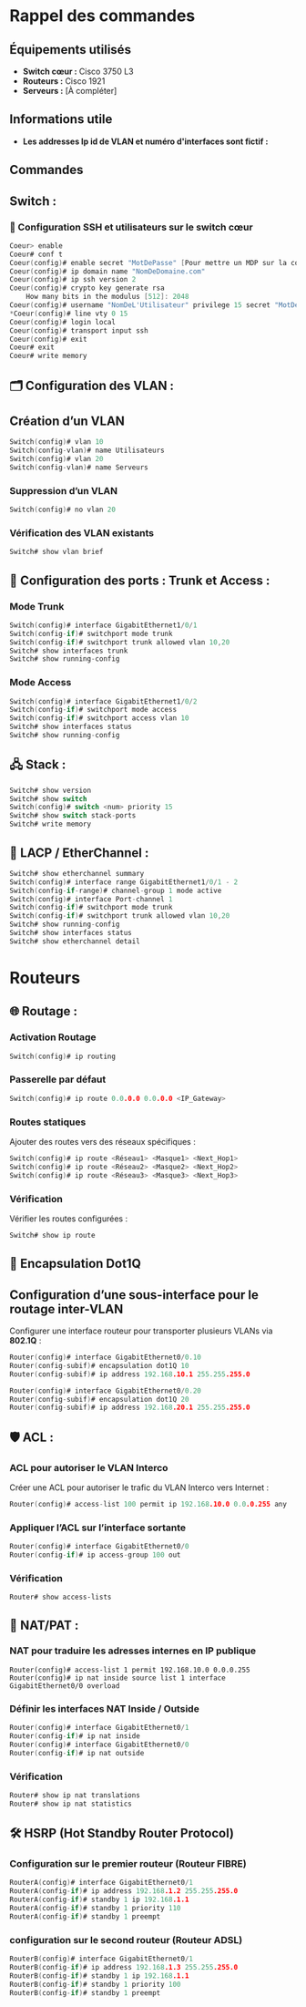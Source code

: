 # Rappel des commandes 
## Équipements utilisés

- **Switch cœur :** Cisco 3750 L3
- **Routeurs :** Cisco 1921 
- **Serveurs :** [À compléter]  
## Informations utile
- **Les addresses Ip id de VLAN et numéro d'interfaces sont fictif  :** 

## Commandes
## Switch :
### 🔐 Configuration SSH et utilisateurs sur le switch cœur

```h
Coeur> enable
Coeur# conf t
Coeur(config)# enable secret "MotDePasse" [Pour mettre un MDP sur la commande enable]
Coeur(config)# ip domain name "NomDeDomaine.com"
Coeur(config)# ip ssh version 2 
Coeur(config)# crypto key generate rsa
	How many bits in the modulus [512]: 2048
Coeur(config)# username "NomDeL'Utilisateur" privilege 15 secret "MotDePasse" 
*Coeur(config)# line vty 0 15 
Coeur(config)# login local
Coeur(config)# transport input ssh 
Coeur(config)# exit
Coeur# exit
Coeur# write memory
```

## 🗂️ Configuration des VLAN :

## Création d’un VLAN
```h
Switch(config)# vlan 10
Switch(config-vlan)# name Utilisateurs
Switch(config)# vlan 20
Switch(config-vlan)# name Serveurs
```

### Suppression d’un VLAN 
```h
Switch(config)# no vlan 20
```
### Vérification des VLAN existants
```h
Switch# show vlan brief
```

## 🚦 Configuration des ports : Trunk et Access :

### Mode Trunk
```h
Switch(config)# interface GigabitEthernet1/0/1
Switch(config-if)# switchport mode trunk
Switch(config-if)# switchport trunk allowed vlan 10,20
Switch# show interfaces trunk
Switch# show running-config
```
### Mode Access
```h
Switch(config)# interface GigabitEthernet1/0/2
Switch(config-if)# switchport mode access
Switch(config-if)# switchport access vlan 10
Switch# show interfaces status
Switch# show running-config

```
## 🖧 Stack :
```h
Switch# show version              
Switch# show switch               
Switch(config)# switch <num> priority 15   
Switch# show switch stack-ports   
Switch# write memory                        
```
## 🔗 LACP / EtherChannel :
```h
Switch# show etherchannel summary             
Switch(config)# interface range GigabitEthernet1/0/1 - 2  
Switch(config-if-range)# channel-group 1 mode active       
Switch(config)# interface Port-channel 1       
Switch(config-if)# switchport mode trunk       
Switch(config-if)# switchport trunk allowed vlan 10,20  
Switch# show running-config                   
Switch# show interfaces status                
Switch# show etherchannel detail              
```

# Routeurs
## 🌐 Routage :
### Activation Routage 
```h
Switch(config)# ip routing
```
### Passerelle par défaut 


```h
Switch(config)# ip route 0.0.0.0 0.0.0.0 <IP_Gateway>
```
### Routes statiques
Ajouter des routes vers des réseaux spécifiques :  
```h
Switch(config)# ip route <Réseau1> <Masque1> <Next_Hop1>
Switch(config)# ip route <Réseau2> <Masque2> <Next_Hop2>
Switch(config)# ip route <Réseau3> <Masque3> <Next_Hop3>
```
### Vérification
Vérifier les routes configurées :  
```h
Switch# show ip route
```

## 🧩 Encapsulation Dot1Q

## Configuration d’une sous-interface pour le routage inter-VLAN
Configurer une interface routeur pour transporter plusieurs VLANs via **802.1Q** :  

```h
Router(config)# interface GigabitEthernet0/0.10
Router(config-subif)# encapsulation dot1Q 10
Router(config-subif)# ip address 192.168.10.1 255.255.255.0

Router(config)# interface GigabitEthernet0/0.20
Router(config-subif)# encapsulation dot1Q 20
Router(config-subif)# ip address 192.168.20.1 255.255.255.0
```
## 🛡️ ACL :

### ACL pour autoriser le VLAN Interco
Créer une ACL pour autoriser le trafic du VLAN Interco vers Internet :  
```h
Router(config)# access-list 100 permit ip 192.168.10.0 0.0.0.255 any
```
### Appliquer l’ACL sur l’interface sortante
```h
Router(config)# interface GigabitEthernet0/0
Router(config-if)# ip access-group 100 out
```
### Vérification
```
Router# show access-lists
```
## 🔀 NAT/PAT :
### NAT pour traduire les adresses internes en IP publique
```
Router(config)# access-list 1 permit 192.168.10.0 0.0.0.255
Router(config)# ip nat inside source list 1 interface GigabitEthernet0/0 overload
```
### Définir les interfaces NAT Inside / Outside
```h
Router(config)# interface GigabitEthernet0/1
Router(config-if)# ip nat inside
Router(config)# interface GigabitEthernet0/0
Router(config-if)# ip nat outside
```
### Vérification
```h
Router# show ip nat translations
Router# show ip nat statistics
```

## 🛠️ HSRP (Hot Standby Router Protocol)

### Configuration sur le premier routeur (Routeur FIBRE)

```h
RouterA(config)# interface GigabitEthernet0/1
RouterA(config-if)# ip address 192.168.1.2 255.255.255.0
RouterA(config-if)# standby 1 ip 192.168.1.1
RouterA(config-if)# standby 1 priority 110
RouterA(config-if)# standby 1 preempt
```

### configuration sur le second routeur (Routeur ADSL)
```h
RouterB(config)# interface GigabitEthernet0/1
RouterB(config-if)# ip address 192.168.1.3 255.255.255.0
RouterB(config-if)# standby 1 ip 192.168.1.1
RouterB(config-if)# standby 1 priority 100
RouterB(config-if)# standby 1 preempt
```

